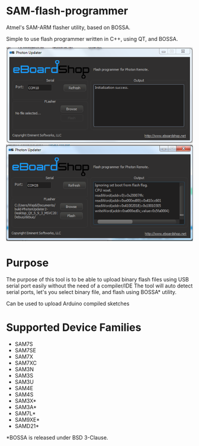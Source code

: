 # SAM-flash-programmer
Atmel's SAM-ARM flasher utility, based on BOSSA.

Simple to use flash programmer written in C++, using QT, and BOSSA.

![alt text](https://github.com/wajdib/SAM-flash-programmer/blob/master/updater1.PNG "")
![alt text](https://github.com/wajdib/SAM-flash-programmer/blob/master/updater3.PNG "")

# Purpose

The purpose of this tool is to be able to upload binary flash files using USB serial port easily without the need of a compiler/IDE 
The tool will auto detect serial ports, let's you select binary file, and flash using BOSSA* utility.

Can be used to upload Arduino compiled sketches 

# Supported Device Families
* SAM7S
* SAM7SE
* SAM7X
* SAM7XC
* SAM3N
* SAM3S
* SAM3U
* SAM4E
* SAM4S
* SAM3X*
* SAM3A*
* SAM7L*
* SAM9XE*
* SAMD21*

*BOSSA is released under BSD 3-Clause.
